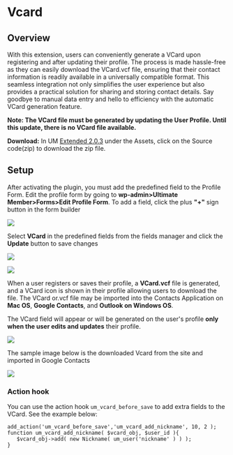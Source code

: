 ---
---
# Vcard
Overview
--------

 With this extension, users can conveniently generate a VCard upon registering and after updating their profile. The process is made hassle-free as they can easily download the VCard.vcf file, ensuring that their contact information is readily available in a universally compatible format. This seamless integration not only simplifies the user experience but also provides a practical solution for sharing and storing contact details. Say goodbye to manual data entry and hello to efficiency with the automatic VCard generation feature.

 <strong>Note: The VCard file must be generated by updating the User Profile. Until this update, there is no VCard file available.</strong>

 <strong>Download:</strong> In UM  [Extended 2.0.3](https://github.com/ultimatemember/Extended/releases)  under the Assets, click on the Source code(zip) to download the zip file. 

Setup
-----

 After activating the plugin, you must add the predefined field to the Profile Form. Edit the profile form by going to  <strong>wp-admin&gt;Ultimate Member&gt;Forms&gt;Edit Profile Form</strong>. To add a field, click the plus <strong>"+"</strong> sign button in the form builder

  ![](https://s3.amazonaws.com/helpscout.net/docs/assets/561c96629033600a7a36d662/images/6513c85de201484b1258ae1f/file-LmHFUveo2P.png)

 Select <strong>VCard</strong> in the predefined fields from the fields manager and click the <strong>Update</strong> button to save changes

  ![](https://s3.amazonaws.com/helpscout.net/docs/assets/561c96629033600a7a36d662/images/6513cab3556a3e3cf18cbea0/file-2OddUqkOzk.png)

  ![](https://s3.amazonaws.com/helpscout.net/docs/assets/561c96629033600a7a36d662/images/6513ccbd15e8de2d9d325e92/file-NLSTdSbrrs.png)

 When a user registers or saves their profile, a <strong>VCard.vcf</strong> file is generated, and a VCard icon is shown in their profile allowing users to download the file. The VCard or.vcf file may be imported into the Contacts Application on <strong>Mac OS</strong>, <strong>Google Contacts</strong>, and <strong>Outlook on Windows OS</strong>.  
   
 The VCard field will appear or will be generated on the user's profile <strong>only when the user edits and updates</strong> their profile.

  ![](https://s3.amazonaws.com/helpscout.net/docs/assets/561c96629033600a7a36d662/images/6523ddcc42d97d1c045917dd/file-gAOrX5qqyr.png)

 The sample image below is the downloaded Vcard from the site and imported in Google Contacts

  ![](https://s3.amazonaws.com/helpscout.net/docs/assets/561c96629033600a7a36d662/images/6523dfc0ed8c6d2f1cffe2c3/file-8lGGe989Yu.png)

### Action hook

 You can use the action hook `um_vcard_before_save` to add extra fields to the VCard. See the example below:

 ```
add_action('um_vcard_before_save','um_vcard_add_nickname', 10, 2 ); 
function um_vcard_add_nickname( $vcard_obj, $user_id ){    
	$vcard_obj->add( new Nickname( um_user('nickname' ) ) ); 
}
	
```